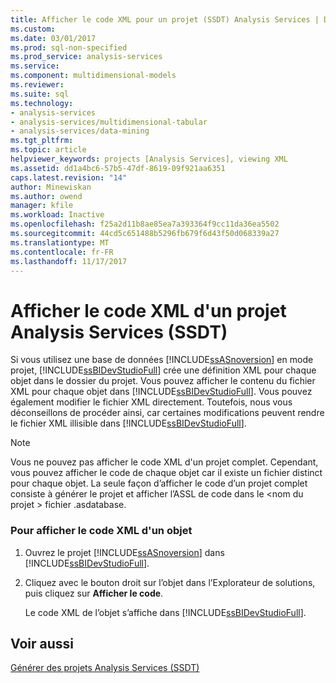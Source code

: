 ```yaml
---
title: Afficher le code XML pour un projet (SSDT) Analysis Services | Documents Microsoft
ms.custom: 
ms.date: 03/01/2017
ms.prod: sql-non-specified
ms.prod_service: analysis-services
ms.service: 
ms.component: multidimensional-models
ms.reviewer: 
ms.suite: sql
ms.technology:
- analysis-services
- analysis-services/multidimensional-tabular
- analysis-services/data-mining
ms.tgt_pltfrm: 
ms.topic: article
helpviewer_keywords: projects [Analysis Services], viewing XML
ms.assetid: dd1a4bc6-57b5-47df-8619-09f921aa6351
caps.latest.revision: "14"
author: Minewiskan
ms.author: owend
manager: kfile
ms.workload: Inactive
ms.openlocfilehash: f25a2d11b8ae85ea7a393364f9cc11da36ea5502
ms.sourcegitcommit: 44cd5c651488b5296fb679f6d43f50d068339a27
ms.translationtype: MT
ms.contentlocale: fr-FR
ms.lasthandoff: 11/17/2017
---
```

# <a name="view-the-xml-for-an-analysis-services-project-ssdt"></a>Afficher le code XML d'un projet Analysis Services (SSDT)
  Si vous utilisez une base de données [!INCLUDE[ssASnoversion](../../includes/ssasnoversion-md.md)] en mode projet, [!INCLUDE[ssBIDevStudioFull](../../includes/ssbidevstudiofull-md.md)] crée une définition XML pour chaque objet dans le dossier du projet. Vous pouvez afficher le contenu du fichier XML pour chaque objet dans [!INCLUDE[ssBIDevStudioFull](../../includes/ssbidevstudiofull-md.md)]. Vous pouvez également modifier le fichier XML directement. Toutefois, nous vous déconseillons de procéder ainsi, car certaines modifications peuvent rendre le fichier XML illisible dans [!INCLUDE[ssBIDevStudioFull](../../includes/ssbidevstudiofull-md.md)].  
  
> [!NOTE]  
>  Vous ne pouvez pas afficher le code XML d'un projet complet. Cependant, vous pouvez afficher le code de chaque objet car il existe un fichier distinct pour chaque objet. La seule façon d’afficher le code d’un projet complet consiste à générer le projet et afficher l’ASSL de code dans le \<nom du projet > fichier .asdatabase.  
  
### <a name="to-view-the-xml-code-for-an-object"></a>Pour afficher le code XML d'un objet  
  
1.  Ouvrez le projet [!INCLUDE[ssASnoversion](../../includes/ssasnoversion-md.md)] dans [!INCLUDE[ssBIDevStudioFull](../../includes/ssbidevstudiofull-md.md)].  
  
2.  Cliquez avec le bouton droit sur l’objet dans l’Explorateur de solutions, puis cliquez sur **Afficher le code**.  
  
     Le code XML de l’objet s’affiche dans [!INCLUDE[ssBIDevStudioFull](../../includes/ssbidevstudiofull-md.md)].  
  
## <a name="see-also"></a>Voir aussi  
 [Générer des projets Analysis Services &#40;SSDT&#41;](../../analysis-services/multidimensional-models/build-analysis-services-projects-ssdt.md)  
  
  
